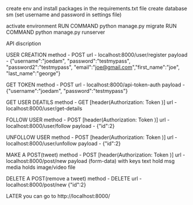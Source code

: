 create env and install packages in the requirements.txt file
create database sm (set username and password in settings file)
<!-- drop database sm; -->
activate environment
RUN COMMAND python manage.py migrate
RUN COMMAND python manage.py runserver

API discription

USER CREATION
method - POST
url - localhost:8000/user/register
payload - {"username":"joedam", "password":"testmypass", "password2":"testmypass", "email":"joe@gmail.com","first_name":"joe", "last_name":"george"}

GET TOKEN
method - POST
url - localhost:8000/api-token-auth
payload - {"username":"joedam", "password":"testmypass"}

GET USER DEATILS
method - GET [header(Authorization: Token <key>)]
url - localhost:8000/user/get-details

FOLLOW USER
method - POST [header(Authorization: Token <key>)]
url - localhost:8000/user/follow
payload - {"id":2}

UNFOLLOW USER
method - POST [header(Authorization: Token <key>)]
url - localhost:8000/user/unfollow
payload - {"id":2}

MAKE A POST(tweet)
method - POST [header(Authorization: Token <key>)]
url - localhost:8000/post/new
payload (form-data) with keys 
    text hold msg 
    media holds image/video file

DELETE A POST(remove a tweet)
method - DELETE
url - localhost:8000/post/new
{"id":2}

LATER you can go to http://localhost:8000/